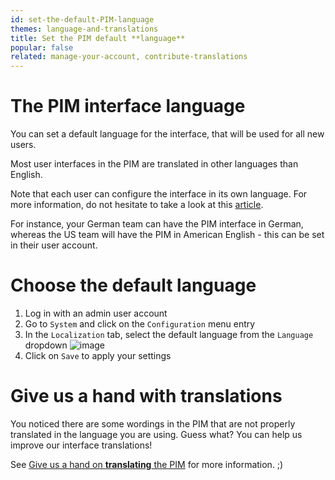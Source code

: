 ```yaml
---
id: set-the-default-PIM-language
themes: language-and-translations
title: Set the PIM default **language**
popular: false
related: manage-your-account, contribute-translations
---
```


# The PIM interface language

You can set a default language for the interface, that will be used for all new users.

Most user interfaces in the PIM are translated in other languages than English.

Note that each user can configure the interface in its own language. For more information, do not hesitate to take a look at this [article](/articles/manage-your-account.html#your-interface-default-language).

For instance, your German team can have the PIM interface in German, whereas the US team will have the PIM in American English - this can be set in their user account.

# Choose the default language

1.  Log in with an admin user account
1.  Go to `System` and click on the `Configuration` menu entry
1.  In the `Localization` tab, select the default language from the `Language` dropdown
  ![image](../img/dummy.png)
1.  Click on `Save` to apply your settings

# Give us a hand with translations

You noticed there are some wordings in the PIM that are not properly translated in the language you are using. Guess what? You can help us improve our interface translations!

See [Give us a hand on **translating** the PIM](/articles/contribute-translations.html) for more information. ;)
